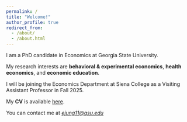 ```yaml
---
permalink: /
title: "Welcome!"
author_profile: true
redirect_from: 
  - /about/
  - /about.html
---
```


I am a PhD candidate in Economics at Georgia State University.

My research interests are **behavioral & experimental economics**, **health economics**, and **economic education**.

I will be joining the Economics Department at Siena College as a Visiting Assistant Professor in Fall 2025.

My **CV** is available [here](https://ejung11.github.io/files/CV_EyeEoun_Jung_2025_v2.pdf).

You can contact me at *ejung11@gsu.edu*
